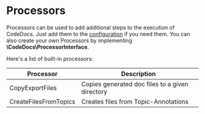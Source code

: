 # Processors

Processors can be used to add additional steps to the execution of CodeDocs.
Just add them to the [configuration](configuration.md) if you need them.
You can also create your own Processors by implementing **\CodeDocs\ProcessorInterface**.

Here's a list of built-in processors:

| Processor | Description
| --------- | -----------
| CopyExportFiles | Copies generated doc files to a given directory
| CreateFilesFromTopics | Creates files from Topic-Annotations
